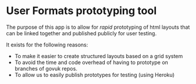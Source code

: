 User Formats prototyping tool
=============================

The purpose of this app is to allow for *rapid* prototyping of html layouts that can
be linked together and published publicly for user testing.

It exists for the following reasons:

* To make it easier to create structured layouts based on a grid system
* To avoid the time and code overhead of having to prototype on branches of govuk repos.
* To allow us to easily publish prototypes for testing (using Heroku)



